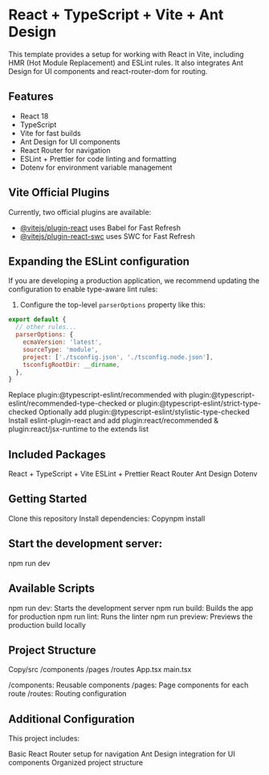 # React + TypeScript + Vite + Ant Design

This template provides a setup for working with React in Vite, including HMR (Hot Module Replacement) and ESLint rules. It also integrates Ant Design for UI components and react-router-dom for routing.

## Features

- React 18
- TypeScript
- Vite for fast builds
- Ant Design for UI components
- React Router for navigation
- ESLint + Prettier for code linting and formatting
- Dotenv for environment variable management

## Vite Official Plugins

Currently, two official plugins are available:

- [@vitejs/plugin-react](https://github.com/vitejs/vite-plugin-react/blob/main/packages/plugin-react/README.md) uses Babel for Fast Refresh
- [@vitejs/plugin-react-swc](https://github.com/vitejs/vite-plugin-react-swc) uses SWC for Fast Refresh

## Expanding the ESLint configuration

If you are developing a production application, we recommend updating the configuration to enable type-aware lint rules:

1. Configure the top-level `parserOptions` property like this:

```js
export default {
  // other rules...
  parserOptions: {
    ecmaVersion: 'latest',
    sourceType: 'module',
    project: ['./tsconfig.json', './tsconfig.node.json'],
    tsconfigRootDir: __dirname,
  },
}
```
Replace plugin:@typescript-eslint/recommended with plugin:@typescript-eslint/recommended-type-checked or plugin:@typescript-eslint/strict-type-checked
Optionally add plugin:@typescript-eslint/stylistic-type-checked
Install eslint-plugin-react and add plugin:react/recommended & plugin:react/jsx-runtime to the extends list

## Included Packages

React + TypeScript + Vite
ESLint + Prettier
React Router
Ant Design
Dotenv

## Getting Started

Clone this repository
Install dependencies:
Copynpm install

## Start the development server:
npm run dev


## Available Scripts

npm run dev: Starts the development server
npm run build: Builds the app for production
npm run lint: Runs the linter
npm run preview: Previews the production build locally

## Project Structure
Copy/src
  /components
  /pages
  /routes
  App.tsx
  main.tsx

/components: Reusable components
/pages: Page components for each route
/routes: Routing configuration

## Additional Configuration
This project includes:

Basic React Router setup for navigation
Ant Design integration for UI components
Organized project structure

